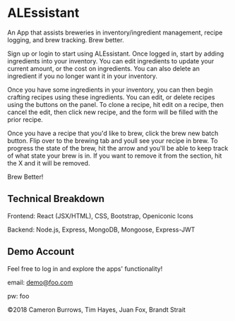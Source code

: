 # ALEssistant

An App that assists breweries in inventory/ingredient management, recipe logging, and brew tracking. Brew better.

Sign up or login to start using ALEssistant. Once logged in, start by adding ingredients into your inventory. You can edit ingredients to update your current amount, or the cost on ingredients. You can also delete an ingredient if you no longer want it in your inventory.

Once you have some ingredients in your inventory, you can then begin crafting recipes using these ingredients. You can edit, or delete recipes using the buttons on the panel. To clone a recipe, hit edit on a recipe, then cancel the edit, then click new recipe, and the form will be filled with the prior recipe.

Once you have a recipe that you'd like to brew, click the brew new batch button. Flip over to the brewing tab and youll see your recipe in brew. To progress the state of the brew, hit the arrow and you'll be able to keep track of what state your brew is in. If you want to remove it from the section, hit the X and it will be removed.

Brew Better!


## Technical Breakdown
Frontend: React (JSX/HTML), CSS, Bootstrap, Openiconic Icons

Backend: Node.js, Express, MongoDB, Mongoose, Express-JWT

## Demo Account
Feel free to log in and explore the apps' functionality!

email: demo@foo.com

pw: foo


©2018 Cameron Burrows, Tim Hayes, Juan Fox, Brandt Strait
